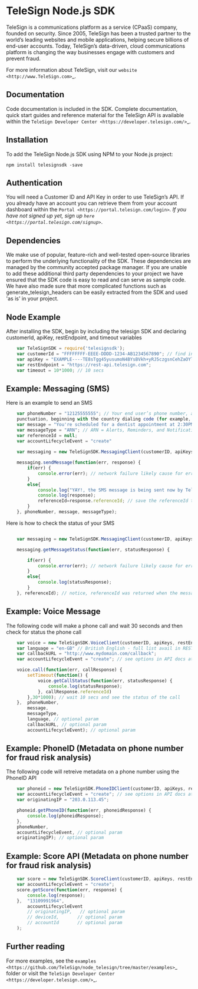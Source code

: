 TeleSign Node.js SDK
=================

TeleSign is a communications platform as a service (CPaaS) company, founded on security. Since 2005, TeleSign has
been a trusted partner to the world’s leading websites and mobile applications, helping secure billions of end-user
accounts. Today, TeleSign’s data-driven, cloud communications platform is changing the way businesses engage with
customers and prevent fraud.

For more information about TeleSign, visit our `website <http://www.TeleSign.com>`_.


Documentation
-------------

Code documentation is included in the SDK. Complete documentation, quick start guides and reference material
for the TeleSign API is available within the `TeleSign Developer Center <https://developer.telesign.com/>`_.


Installation
------------

To add the TeleSign Node.js SDK using NPM to your Node.js project:

```
npm install telesignsdk -save
```


Authentication
--------------

You will need a Customer ID and API Key in order to use TeleSign’s API. If you already have an account you can retrieve
them from your account dashboard within the `Portal <https://portal.telesign.com/login>`_. If you have not signed up
yet, sign up `here <https://portal.telesign.com/signup>`_.


Dependencies
------------

We make use of popular, feature-rich and well-tested open-source libraries to perform the underlying functionality of
the SDK. These dependencies are managed by the community accepted package manager. If you are unable to add these
additional third party dependencies to your project we have ensured that the SDK code is easy to read and can serve as
sample code. We have also made sure that more complicated functions such as generate_telesign_headers can be easily
extracted from the SDK and used 'as is' in your project.


Node Example
------------

After installing the SDK, begin by including the telesign SDK and declaring customerId, apiKey, restEndpoint, and
timeout variables

```javascript
    var TeleSignSDK = require('telesignsdk');
    var customerId = "FFFFFFFF-EEEE-DDDD-1234-AB1234567890"; // find in portal.telesign.com
    var apiKey = "EXAMPLE----TE8sTgg45yusumoN4BYsBVkh+yRJ5czgsnCehZaOYldPJdmFh6NeX8kunZ2zU1YWaUw/0wV6xfw=="; 
    var restEndpoint = "https://rest-api.telesign.com";
    var timeout = 10*1000; // 10 secs

```

Example: Messaging (SMS) 
----------------------------------------

Here is an example to send an SMS

```javascript
    var phoneNumber = "12125555555"; // Your end user’s phone number, as a string of digits without spaces or
    punctuation, beginning with the country dialing code (for example, “1” for North America)
    var message = "You're scheduled for a dentist appointment at 2:30PM.";
    var messageType = "ARN"; // ARN = Alerts, Reminders, and Notifications; OTP = One time password; MKT = Marketing
    var referenceId = null;
    var accountLifecycleEvent = "create"
    
    var messaging = new TeleSignSDK.MessagingClient(customerID, apiKeys, restEndpoint, timeout);

    messaging.sendMessage(function(err, response) {
        if(err) {
            console.error(err); // network failure likely cause for error
        }
        else{
            console.log("YAY!, the SMS message is being sent now by TeleSign!");
            console.log(response);
            referenceId=response.referenceId; // save the referenceId to check status of the message 
        }
    }, phoneNumber, message, messageType);
```

Here is how to check the status of your SMS

```javascript

    var messaging = new TeleSignSDK.MessagingClient(customerID, apiKeys, restEndpoint, timeout);

    messaging.getMessageStatus(function(err, statusResponse) {

        if(err) {
            console.error(err); // network failure likely cause for error
        }
        else{
            console.log(statusResponse);
        }
    }, referenceId); // notice, referenceId was returned when the message was sent
```

Example: Voice Message 
-------------------------------------

The following code will make a phone call and wait 30 seconds and then check for status the phone call

```javascript
    var voice = new TeleSignSDK.VoiceClient(customerID, apiKeys, restEndpoint, timeout);
    var language = "en-GB" // British English - full list avail in REST docs ai developer.telesign.com
    var callbackURL = "http://www.mydomain.com/callback";
    var accountLifecycleEvent = "create"; // see options in API docs at developer.telesign.com

    voice.call(function(err, callResponse) {
        setTimeout(function() {
            voice.getCallStatus(function(err, statusResponse) {
                console.log(statusResponse);
            }, callResponse.referenceId)
        },30*1000); // wait 10 secs and see the status of the call
    },  phoneNumber, 
        message, 
        messageType, 
        language, // optional param
        callbackURL, // optional param
        accountLifecycleEvent); // optional param

```


Example: PhoneID (Metadata on phone number for fraud risk analysis)
-------------------------------------------------------------------

The following code will retreive metadata on a phone number using the PhoneID API

```javascript
    var phoneid = new TeleSignSDK.PhoneIDClient(customerID, apiKeys, restEndpoint, timeout);
    var accountLifecycleEvent = "create"; // see options in API docs at developer.telesign.com
    var originatingIP = "203.0.113.45";

    phoneid.getPhoneID(function(err, phoneidResponse) {
        console.log(phoneidResponse);
    }, 
    phoneNumber,
    accountLifecycleEvent, // optional param
    originatingIP); // optional param
```

Example: Score API (Metadata on phone number for fraud risk analysis)
---------------------------------------------------------------------

```javascript
    var score = new TeleSignSDK.ScoreClient(customerID, apiKeys, restEndpoint, 10*1000);
    var accountLifecycleEvent = "create";
    score.getScore(function(err, response) {
        console.log(response);
    },  "13109991964", 
        accountLifecycleEvent
        // originatingIP,   // optional param
        // deviceId,       // optional param
        // accountId       // optional param
    );

```


Further reading
---------------

For more examples, see the `examples <https://github.com/TeleSign/node_telesign/tree/master/examples>`_ folder or
visit the `TeleSign Developer Center <https://developer.telesign.com/>`_.
